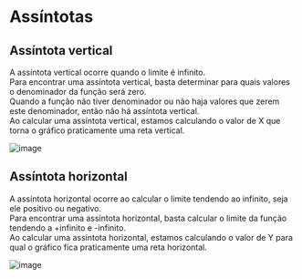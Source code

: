 # Assíntotas

## Assíntota vertical
A assíntota vertical ocorre quando o limite é infinito.<br>
Para encontrar uma assíntota vertical, basta determinar para quais valores o denominador da função será zero.<br>
Quando a função não tiver denominador ou não haja valores que zerem este denominador, então não há assíntota vertical.<br>
Ao calcular uma assíntota vertical, estamos calculando o valor de X que torna o gráfico praticamente uma reta vertical.

![image](https://github.com/user-attachments/assets/d28e4f73-314b-43e9-859c-0dd65ef3d0cb)

## Assíntota horizontal
A assíntota horizontal ocorre ao calcular o limite tendendo ao infinito, seja ele positivo ou negativo.<br>
Para encontrar uma assíntota horizontal, basta calcular o limite da função tendendo a +infinito e -infinito.<br>
Ao calcular uma assíntota horizontal, estamos calculando o valor de Y para qual o gráfico fica praticamente uma reta horizontal.

![image](https://github.com/user-attachments/assets/a2e9670d-516c-49cd-b3ca-d21a598771bd)
